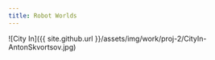 ```yaml
---
title: Robot Worlds
---
```


![City In]({{ site.github.url }}/assets/img/work/proj-2/CityIn-AntonSkvortsov.jpg)
